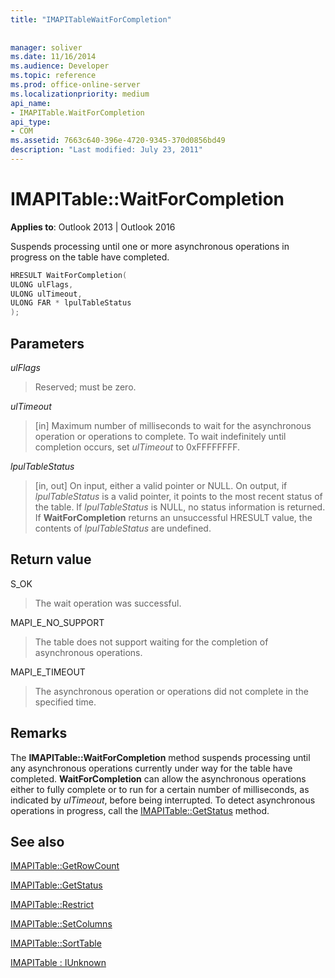 ```yaml
---
title: "IMAPITableWaitForCompletion"
 
 
manager: soliver
ms.date: 11/16/2014
ms.audience: Developer
ms.topic: reference
ms.prod: office-online-server
ms.localizationpriority: medium
api_name:
- IMAPITable.WaitForCompletion
api_type:
- COM
ms.assetid: 7663c640-396e-4720-9345-370d0856bd49
description: "Last modified: July 23, 2011"
---
```


# IMAPITable::WaitForCompletion

  
  
**Applies to**: Outlook 2013 | Outlook 2016 
  
Suspends processing until one or more asynchronous operations in progress on the table have completed.
  
```cpp
HRESULT WaitForCompletion(
ULONG ulFlags,
ULONG ulTimeout,
ULONG FAR * lpulTableStatus
);
```

## Parameters

 _ulFlags_
  
> Reserved; must be zero.
    
 _ulTimeout_
  
> [in] Maximum number of milliseconds to wait for the asynchronous operation or operations to complete. To wait indefinitely until completion occurs, set  _ulTimeout_ to 0xFFFFFFFF. 
    
 _lpulTableStatus_
  
> [in, out] On input, either a valid pointer or NULL. On output, if  _lpulTableStatus_ is a valid pointer, it points to the most recent status of the table. If  _lpulTableStatus_ is NULL, no status information is returned. If **WaitForCompletion** returns an unsuccessful HRESULT value, the contents of  _lpulTableStatus_ are undefined. 
    
## Return value

S_OK 
  
> The wait operation was successful.
    
MAPI_E_NO_SUPPORT 
  
> The table does not support waiting for the completion of asynchronous operations.
    
MAPI_E_TIMEOUT 
  
> The asynchronous operation or operations did not complete in the specified time.
    
## Remarks

The **IMAPITable::WaitForCompletion** method suspends processing until any asynchronous operations currently under way for the table have completed. **WaitForCompletion** can allow the asynchronous operations either to fully complete or to run for a certain number of milliseconds, as indicated by  _ulTimeout_, before being interrupted. To detect asynchronous operations in progress, call the [IMAPITable::GetStatus](imapitable-getstatus.md) method. 
  
## See also



[IMAPITable::GetRowCount](imapitable-getrowcount.md)
  
[IMAPITable::GetStatus](imapitable-getstatus.md)
  
[IMAPITable::Restrict](imapitable-restrict.md)
  
[IMAPITable::SetColumns](imapitable-setcolumns.md)
  
[IMAPITable::SortTable](imapitable-sorttable.md)
  
[IMAPITable : IUnknown](imapitableiunknown.md)

